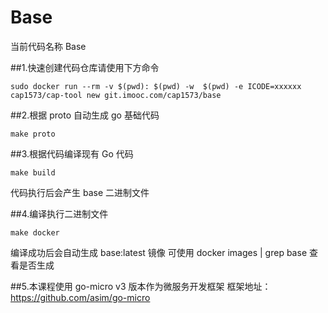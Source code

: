 # Base  

当前代码名称 Base  

##1.快速创建代码仓库请使用下方命令
```
sudo docker run --rm -v $(pwd): $(pwd) -w  $(pwd) -e ICODE=xxxxxx cap1573/cap-tool new git.imooc.com/cap1573/base

```
 

##2.根据 proto 自动生成 go 基础代码
```
make proto
```

##3.根据代码编译现有 Go 代码  
```
make build
```
代码执行后会产生 base 二进制文件

##4.编译执行二进制文件
```
make docker
```
编译成功后会自动生成 base:latest 镜像
可使用 docker images | grep base 查看是否生成

##5.本课程使用 go-micro v3 版本作为微服务开发框架
框架地址：https://github.com/asim/go-micro


